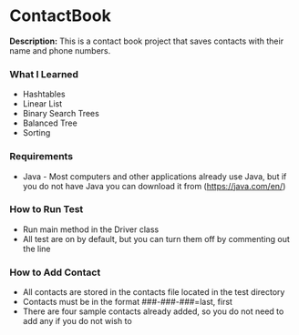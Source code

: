 # ContactBook
**Description:** This is a contact book project that saves contacts with their name and phone numbers.

### What I Learned
- Hashtables
- Linear List
- Binary Search Trees
- Balanced Tree
- Sorting

### Requirements
- Java - Most computers and other applications already use Java, but if you do not have Java you can download it from (https://java.com/en/)

### How to Run Test
- Run main method in the Driver class
- All test are on by default, but you can turn them off by commenting out the line

### How to Add Contact
- All contacts are stored in the contacts file located in the test directory
- Contacts must be in the format ###-###-###=last, first
- There are four sample contacts already added, so you do not need to add any if you do not wish to
